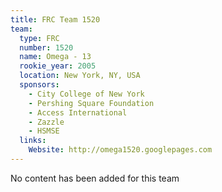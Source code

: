 ```yaml
---
title: FRC Team 1520
team:
  type: FRC
  number: 1520
  name: Omega - 13
  rookie_year: 2005
  location: New York, NY, USA
  sponsors:
    - City College of New York
    - Pershing Square Foundation
    - Access International
    - Zazzle
    - HSMSE
  links:
    Website: http://omega1520.googlepages.com
---
```

No content has been added for this team